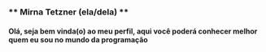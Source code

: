 ### ** Mirna Tetzner (ela/dela) **

#### Olá, seja bem vinda(o) ao meu perfil, aqui você poderá conhecer melhor quem eu sou no mundo da programação 
<!--
**mirnatetzner/mirnatetzner** is a ✨ _special_ ✨ repository because its `README.md` (this file) appears on your GitHub profile.

#### Durante a minha graduação em Ciências Sociais eu já era uma curiosa sobre o impacto das novas tecnologias na sociedade e de como lidaríamos com antigos problemas a partir de novas ferramentas. Terminando o curso em 2020 comecei a estudar programação por conta própria, participei do curso da Escola de Dados: "Python para Inovação Cívica" e atualmente participo do Bootcamp da Resilia para formação em Desenvolvimento Web Full Stack.

##### Minha expectativa é continuar aprendendo e aplicar a programação para construir uma sociedade crescentemente democrática e com mais igualdade de acessos. 

### Como me encontrar:

 #### [LinkedIn](https://www.linkedin.com/feed/)
 #### [E-mail](https://criarmeulink.com.br/u/1652377355)

- 🔭 I’m currently working on ...
- 🌱 I’m currently learning ...
- 👯 I’m looking to collaborate on ...
- 🤔 I’m looking for help with ...
- 💬 Ask me about ...
- 📫 How to reach me: ...
- 😄 Pronouns: ...
- ⚡ Fun fact: ...
-->
